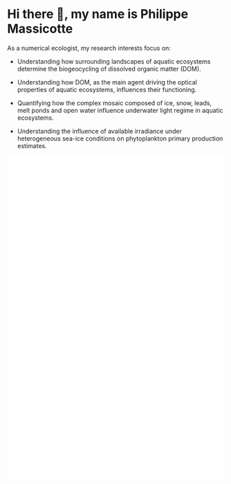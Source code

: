 # Hi there 👋, my name is Philippe Massicotte

As a numerical ecologist, my research interests focus on: 

- Understanding how surrounding landscapes of aquatic ecosystems determine the biogeocycling of dissolved organic matter (DOM).

- Understanding how DOM, as the main agent driving the optical properties of aquatic ecosystems, influences their functioning.

- Quantifying how the complex mosaic composed of ice, snow, leads, melt ponds and open water influence underwater light regime in aquatic ecosystems.

- Understanding the influence of available irradiance under heterogeneous sea-ice conditions on phytoplankton primary production estimates.

![Metrics](https://github.com/PMassicotte/PMassicotte/blob/main/github-metrics.svg)
